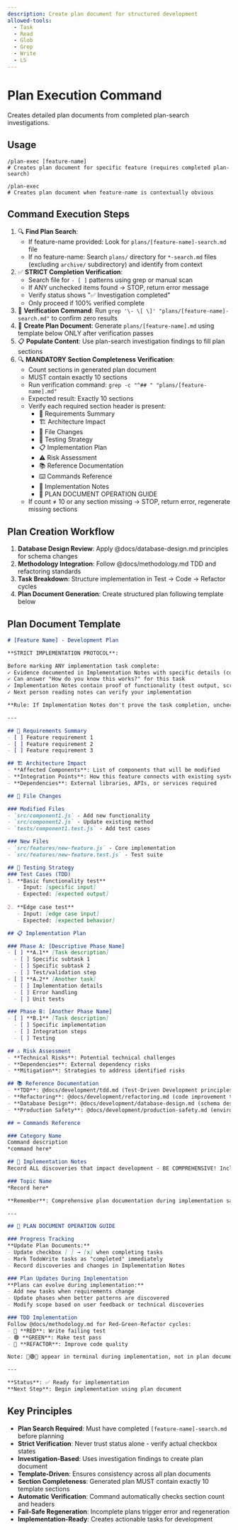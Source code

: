 ```yaml
---
description: Create plan document for structured development
allowed-tools:
  - Task
  - Read
  - Glob
  - Grep
  - Write
  - LS
---
```


# Plan Execution Command

Creates detailed plan documents from completed plan-search investigations.

## Usage

```
/plan-exec [feature-name]
# Creates plan document for specific feature (requires completed plan-search)

/plan-exec
# Creates plan document when feature-name is contextually obvious
```

## Command Execution Steps

1. 🔍 **Find Plan Search**: 
   - If feature-name provided: Look for `plans/[feature-name]-search.md` file
   - If no feature-name: Search `plans/` directory for `*-search.md` files (excluding `archive/` subdirectory) and identify from context
2. ✅ **STRICT Completion Verification**: 
   - Search file for `- [ ]` patterns using grep or manual scan
   - If ANY unchecked items found → STOP, return error message
   - Verify status shows "✅ Investigation completed" 
   - Only proceed if 100% verified complete
3. 🔎 **Verification Command**: Run `grep '\- \[ \]' "plans/[feature-name]-search.md"` to confirm zero results
4. 📝 **Create Plan Document**: Generate `plans/[feature-name].md` using template below ONLY after verification passes
5. 📋 **Populate Content**: Use plan-search investigation findings to fill plan sections
6. 🔍 **MANDATORY Section Completeness Verification**: 
   - Count sections in generated plan document
   - MUST contain exactly 10 sections
   - Run verification command: `grep -c "^## " "plans/[feature-name].md"`
   - Expected result: Exactly 10 sections
   - Verify each required section header is present:
     * 📄 Requirements Summary
     * 🏗️ Architecture Impact
     * 📁 File Changes
     * 🧪 Testing Strategy
     * 📋 Implementation Plan
     * ⚠️ Risk Assessment
     * 📚 Reference Documentation
     * ⌨️ Commands Reference
     * 📝 Implementation Notes
     * 📖 PLAN DOCUMENT OPERATION GUIDE
   - If count ≠ 10 or any section missing → STOP, return error, regenerate missing sections

## Plan Creation Workflow

1. **Database Design Review**: Apply @docs/database-design.md principles for schema changes
2. **Methodology Integration**: Follow @docs/methodology.md TDD and refactoring standards
3. **Task Breakdown**: Structure implementation in Test → Code → Refactor cycles
4. **Plan Document Generation**: Create structured plan following template below

## Plan Document Template

```markdown
# [Feature Name] - Development Plan

**STRICT IMPLEMENTATION PROTOCOL**:

Before marking ANY implementation task complete:
✓ Evidence documented in Implementation Notes with specific details (code snippets, test results, file paths)
✓ Can answer "How do you know this works?" for this task
✓ Implementation Notes contain proof of functionality (test output, screenshots, working code)
✓ Next person reading notes can verify your implementation

**Rule: If Implementation Notes don't prove the task completion, uncheck the box**

---

## 📄 Requirements Summary
- [ ] Feature requirement 1
- [ ] Feature requirement 2
- [ ] Feature requirement 3

## 🏗️ Architecture Impact
- **Affected Components**: List of components that will be modified
- **Integration Points**: How this feature connects with existing systems
- **Dependencies**: External libraries, APIs, or services required

## 📁 File Changes

### Modified Files
- `src/component1.js` - Add new functionality
- `src/component2.js` - Update existing method
- `tests/component1.test.js` - Add test cases

### New Files
- `src/features/new-feature.js` - Core implementation
- `src/features/new-feature.test.js` - Test suite

## 🧪 Testing Strategy
### Test Cases (TDD)
1. **Basic functionality test**
   - Input: [specific input]
   - Expected: [expected output]
   
2. **Edge case test**
   - Input: [edge case input]
   - Expected: [expected behavior]

## 📋 Implementation Plan

### Phase A: [Descriptive Phase Name]
- [ ] **A.1** [Task description]
  - [ ] Specific subtask 1
  - [ ] Specific subtask 2
  - [ ] Test/validation step
- [ ] **A.2** [Another task]
  - [ ] Implementation details
  - [ ] Error handling
  - [ ] Unit tests

### Phase B: [Another Phase Name]  
- [ ] **B.1** [Task description]
  - [ ] Specific implementation
  - [ ] Integration steps
  - [ ] Testing

## ⚠️ Risk Assessment
- **Technical Risks**: Potential technical challenges
- **Dependencies**: External dependency risks
- **Mitigation**: Strategies to address identified risks

## 📚 Reference Documentation
- **TDD**: @docs/development/tdd.md (Test-Driven Development principles)
- **Refactoring**: @docs/development/refactoring.md (code improvement techniques)
- **Database Design**: @docs/development/database-design.md (schema design, migration guidelines)
- **Production Safety**: @docs/development/production-safety.md (environment safety protocol, incident prevention)

## ⌨️ Commands Reference

### Category Name
Command description
*command here*

## 📝 Implementation Notes
Record ALL discoveries that impact development - BE COMPREHENSIVE! Include technical details, code snippets, command outputs, error solutions, performance insights, useful patterns, shortcuts, unsolved issues, failed approaches, and any knowledge that helps future implementation. Document complete context to preserve knowledge across sessions.

### Topic Name
*Record here*

**Remember**: Comprehensive plan documentation during implementation saves multiples of that time in future development and maintenance.

---

## 📖 PLAN DOCUMENT OPERATION GUIDE

### Progress Tracking
**Update Plan Documents:**
- Update checkbox [ ] → [x] when completing tasks
- Mark TodoWrite tasks as "completed" immediately
- Record discoveries and changes in Implementation Notes

### Plan Updates During Implementation
**Plans can evolve during implementation:**
- Add new tasks when requirements change
- Update phases when better patterns are discovered
- Modify scope based on user feedback or technical discoveries

### TDD Implementation
Follow @docs/methodology.md for Red-Green-Refactor cycles:
- 🔴 **RED**: Write failing test
- 🟢 **GREEN**: Make test pass  
- 🔵 **REFACTOR**: Improve code quality

Note: 🔴🟢🔵 appear in terminal during implementation, not in plan documents

---

**Status**: ✅ Ready for implementation
**Next Step**: Begin implementation using plan document
```

## Key Principles

- **Plan Search Required**: Must have completed `[feature-name]-search.md` before planning
- **Strict Verification**: Never trust status alone - verify actual checkbox states
- **Investigation-Based**: Uses investigation findings to create plan document
- **Template-Driven**: Ensures consistency across all plan documents
- **Section Completeness**: Generated plan MUST contain exactly 10 template sections
- **Automatic Verification**: Command automatically checks section count and headers
- **Fail-Safe Regeneration**: Incomplete plans trigger error and regeneration
- **Implementation-Ready**: Creates actionable tasks for development